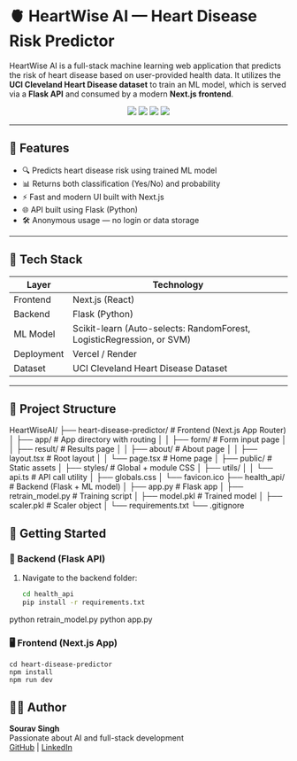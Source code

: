 # 🫀 HeartWise AI — Heart Disease Risk Predictor

HeartWise AI is a full-stack machine learning web application that predicts the risk of heart disease based on user-provided health data. It utilizes the **UCI Cleveland Heart Disease dataset** to train an ML model, which is served via a **Flask API** and consumed by a modern **Next.js frontend**.

<div align="center">
  <img src="https://img.shields.io/badge/MachineLearning-Scikit--learn-blue" />
  <img src="https://img.shields.io/badge/Backend-Flask-red" />
  <img src="https://img.shields.io/badge/Frontend-Next.js-black" />
  <img src="https://img.shields.io/badge/Status-Active-brightgreen" />
</div>

---

## 🧠 Features

- 🔍 Predicts heart disease risk using trained ML model
- 📊 Returns both classification (Yes/No) and probability
- ⚡ Fast and modern UI built with Next.js
- 🌐 API built using Flask (Python)
- 🛠 Anonymous usage — no login or data storage

---


## 🧱 Tech Stack

| Layer      | Technology             |
|------------|------------------------|
| Frontend   | Next.js (React)        |
| Backend    | Flask (Python)         |
| ML Model   | Scikit-learn (Auto-selects: RandomForest, LogisticRegression, or SVM) |
| Deployment | Vercel / Render        |
| Dataset    | UCI Cleveland Heart Disease Dataset |


---

## 📂 Project Structure

HeartWiseAI/
├── heart-disease-predictor/ # Frontend (Next.js App Router)
│ ├── app/ # App directory with routing
│ │ ├── form/ # Form input page
│ │ ├── result/ # Results page
│ │ ├── about/ # About page
│ │ ├── layout.tsx # Root layout
│ │ └── page.tsx # Home page
│ ├── public/ # Static assets
│ ├── styles/ # Global + module CSS
│ ├── utils/
│ │ └── api.ts # API call utility
│ ├── globals.css
│ └── favicon.ico
├── health_api/ # Backend (Flask + ML model)
│ ├── app.py # Flask app
│ ├── retrain_model.py # Training script
│ ├── model.pkl # Trained model
│ ├── scaler.pkl # Scaler object
│ └── requirements.txt
└── .gitignore

## 🚀 Getting Started

### 🔧 Backend (Flask API)

1. Navigate to the backend folder:
   ```bash
   cd health_api
   pip install -r requirements.txt
python retrain_model.py
python app.py

### 🖥️ Frontend (Next.js App)

    cd heart-disease-predictor
    npm install
    npm run dev
    
## 👨‍💻 Author

**Sourav Singh**  
Passionate about AI and full-stack development  
[GitHub](https://github.com/05Sourav) | [LinkedIn](https://www.linkedin.com/in/souravsingh05/)

